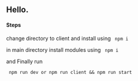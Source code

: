 ## Hello.


#### Steps 

change directory to client and install using 
<code> npm i </code>

in main directory install modules using 
<code> npm i  </code>


and Finally run 

<code> npm run dev or npm run client && npm run start </code>

